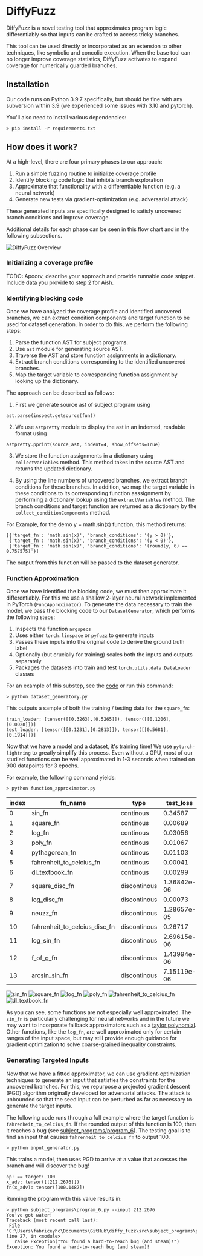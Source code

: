 # DiffyFuzz

DiffyFuzz is a novel testing tool that approximates program logic differentiably so that inputs can be crafted to access tricky branches. 

This tool can be used directly or incorporated as an extension to other techniques, like symbolic and concolic execution. When the base tool can no longer improve coverage statistics, DiffyFuzz activates to expand coverage for numerically guarded branches.

## Installation

Our code runs on Python 3.9.7 specifically, but should be fine with any subversion within 3.9 (we experienced some issues with 3.10 and pytorch). 

You'll also need to install various dependencies:

```
> pip install -r requirements.txt
```

## How does it work?

At a high-level, there are four primary phases to our approach:

1. Run a simple fuzzing routine to initialize coverage profile
2. Identify blocking code logic that inhibits branch exploration 
3. Approximate that functionality with a differentiable function (e.g. a neural network)
4. Generate new tests via gradient-optimization (e.g. adversarial attack)

These generated inputs are specifically designed to satisfy uncovered branch conditions and improve coverage. 

Additional details for each phase can be seen in this flow chart and in the following subsections.

![DiffyFuzz Overview](/imgs/overview.png?raw=true)

### Initializing a coverage profile

TODO: Apoorv, describe your approach and provide runnable code snippet. Include data you provide to step 2 for Aish.

### Identifying blocking code

Once we have analyzed the coverage profile and identified uncovered branches, we can extract condition components and target function to be used for dataset generation. In order to do this, we perform the following steps:

1. Parse the function AST for subject programs.
2. Use `ast` module for generating source AST. 
3. Traverse the AST and store function assignments in a dictionary.
4. Extract branch conditions corresponding to the identified uncovered branches. 
5. Map the target variable to corresponding function assignment by looking up the dictionary.

The approach can be described as follows:

1. First we generate source ast of subject program using
```
ast.parse(inspect.getsource(fun))
```
2. We use `astpretty` module to display the ast in an indented, readable format using
```
astpretty.pprint(source_ast, indent=4, show_offsets=True)
```
3. We store the function assignments in a dictionary using `collectVariables` method. This method takes in the source AST and returns the updated dictionary.

4. By using the line numbers of uncovered branches, we extract branch conditions for these branches. In addition, we map the target variable in these conditions to its corresponding function asssignment by performing a dictionary lookup using the `extractVariables` method. The branch conditions and target function are returned as a dictionary by the `collect_conditionComponents` method. 

For Example, for the demo y = math.sin(x) function, this method returns:
```
[{'target_fn': 'math.sin(x)', 'branch_conditions': '(y > 0)'},
 {'target_fn': 'math.sin(x)', 'branch_conditions': '(y < 0)'},
 {'target_fn': 'math.sin(x)', 'branch_conditions': '(round(y, 6) == 0.757575)'}]
 ```
The output from this function will be passed to the dataset generator. 

### Function Approximation

Once we have identified the blocking code, we must then approximate it differentiably. For this we use a shallow 2-layer neural network implemented in PyTorch (`FuncApproximator`). To generate the data necessary to train the model, we pass the blocking code to our `DatasetGenerator`, which performs the following steps:

1. Inspects the function `argspecs`
2. Uses either `torch.linspace` or `pyfuzz` to generate inputs
4. Passes these inputs into the original code to derive the ground truth label
3. Optionally (but crucially for training) scales both the inputs and outputs separately
5. Packages the datasets into train and test `torch.utils.data.DataLoader` classes

For an example of this substep, see the [code](src/dataset_generator.py) or run this command:
```
> python dataset_generatory.py
```
This outputs a sample of both the training / testing data for the `square_fn`:
```
train_loader: [tensor([[0.3263],[0.5265]]), tensor([[0.1206],[0.0028]])]
test_loader: [tensor([[0.1231],[0.2813]]), tensor([[0.5681],[0.1914]])]
```

Now that we have a model and a dataset, it's training time! We use `pytorch-lightning` to greatly simplify this process. Even without a GPU, most of our studied functions can be well approximated in 1-3 seconds when trained on 900 datapoints for 3 epochs. 

For example, the following command yields:

```
> python function_approximator.py
```

|index|fn\_name|type|test\_loss|test\_acc|train\_time_in_sec|
|---|---|---|---|---|---|
|0|sin\_fn|continous|0\.34587|NA|1\.60|
|1|square\_fn|continous|0\.00689|NA|1\.57|
|2|log\_fn|continous|0\.03056|NA|1\.58|
|3|poly\_fn|continous|0\.01067|NA|1\.62|
|4|pythagorean\_fn|continous|0\.01103|NA|1\.61|
|5|fahrenheit\_to_celcius_fn|continous|0\.00041|NA|1\.61|
|6|dl\_textbook_fn|continous|0\.00299|NA|1\.61|
|7|square\_disc_fn|discontinous|1\.36842e-06|1.0|1\.62|
|8|log\_disc_fn|discontinous|0\.00073|1.0|1\.63|
|9|neuzz\_fn|discontinous|1\.28657e-05|1.0|1\.61|
|10|fahrenheit\_to_celcius_disc_fn|discontinous|0\.26717|0\.91|1\.60|
|11|log\_sin_fn|discontinous|2\.69615e-06|1.0|1\.60|
|12|f\_of_g_fn|discontinous|1\.43994e-06|1.0|1\.66|
|13|arcsin\_sin_fn|discontinous|7\.15119e-06|1.0|1\.62|

![sin_fn](/imgs/approx/sin_fn.png?raw=true) ![square_fn](/imgs/approx/square_fn.png?raw=true) ![log_fn](/imgs/approx/log_fn.png?raw=true) ![poly_fn](/imgs/approx/poly_fn.png?raw=true)          ![fahrenheit_to_celcius_fn](/imgs/approx/fahrenheit_to_celcius_fn.png?raw=true) ![dl_textbook_fn](/imgs/approx/dl_textbook_fn.png?raw=true)

As you can see, some functions are not especially well approximated. The `sin_fn` is particularly challenging for neural networks and in the future we may want to incorporate fallback approximators such as a [taylor polynomial](https://docs.scipy.org/doc/scipy/reference/generated/scipy.interpolate.approximate_taylor_polynomial.html). Other functions, like the `log_fn`, are well approximated only for certain ranges of the input space, but may still provide enough guidance for gradient optimization to solve coarse-grained inequality constraints. 

### Generating Targeted Inputs

Now that we have a fitted approximator, we can use gradient-optimization techniques to generate an input that satisfies the constraints for the uncovered branches. For this, we repurpose a projected gradient descent (PGD) algorithm originally developed for adversarial attacks. The attack is unbounded so that the seed input can be perturbed as far as necessary to generate the target inputs. 

The following code runs through a full example where the target function is `fahrenheit_to_celcius_fn`. If the rounded output of this function is 100, then it reaches a bug (see [subject_programs/program_6](/src/subject_programs/program_6.py)). The testing goal is to find an input that causes `fahrenheit_to_celcius_fn` to output 100.

```
> python input_generator.py
```
This trains a model, then uses PGD to arrive at a value that accesses the branch and will discover the bug!

```
op: == target: 100
x_adv: tensor([[212.2676]])
fn(x_adv): tensor([100.1487])
```
Running the program with this value results in:
 ```
> python subject_programs\program_6.py --input 212.2676
You've got water!
Traceback (most recent call last):
  File "C:\Users\fabriceyhc\Documents\GitHub\diffy_fuzz\src\subject_programs\program_6.py", line 27, in <module>
    raise Exception("You found a hard-to-reach bug (and steam)!")
Exception: You found a hard-to-reach bug (and steam)!
 ```
